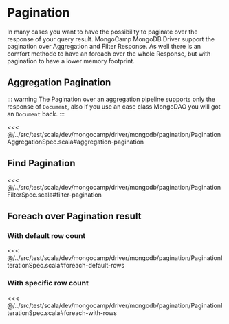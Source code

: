# Pagination

In many cases you want to have the possibility to paginate over the response of your query result. MongoCamp MongoDB Driver support the pagination over Aggregation and Filter Response. As well there is an comfort methode to have an foreach over the whole Response, but with pagination to have a lower memory footprint.  

## Aggregation Pagination

::: warning
The Pagination over an aggregation pipeline supports only the response of `Document`, also if you use an case class MongoDAO you will got an `Document` back. 
:::
 
<<< @/../src/test/scala/dev/mongocamp/driver/mongodb/pagination/PaginationAggregationSpec.scala#aggregation-pagination

## Find Pagination

<<< @/../src/test/scala/dev/mongocamp/driver/mongodb/pagination/PaginationFilterSpec.scala#filter-pagination

## Foreach over Pagination result

### With default row count
<<< @/../src/test/scala/dev/mongocamp/driver/mongodb/pagination/PaginationIterationSpec.scala#foreach-default-rows

### With specific row count
<<< @/../src/test/scala/dev/mongocamp/driver/mongodb/pagination/PaginationIterationSpec.scala#foreach-with-rows
